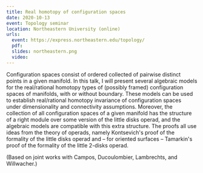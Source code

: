 ```yaml
---
title: Real homotopy of configuration spaces
date: 2020-10-13
event: Topology seminar
location: Northeastern University (online)
urls:
  event: https://express.northeastern.edu/topology/
  pdf:
  slides: northeastern.png
  video:
---
```


Configuration spaces consist of ordered collected of pairwise distinct points in a given manifold. In this talk, I will present several algebraic models for the real/rational homotopy types of (possibly framed) configuration spaces of manifolds, with or without boundary. These models can be used to establish real/rational homotopy invariance of configuration spaces under dimensionality and connectivity assumptions. Moreover, the collection of all configuration spaces of a given manifold has the structure of a right module over some version of the little disks operad, and the algebraic models are compatible with this extra structure. The proofs all use ideas from the theory of operads, namely Kontsevich's proof of the formality of the little disks operad and – for oriented surfaces – Tamarkin's proof of the formality of the little 2-disks operad.

(Based on joint works with Campos, Ducoulombier, Lambrechts, and Willwacher.)
